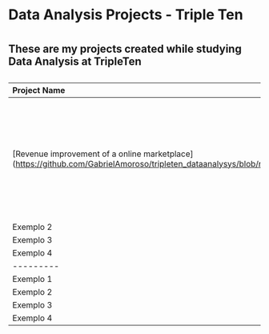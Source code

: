 # Data Analysis Projects - Triple Ten <h1> 
## These are my projects created while studying Data Analysis at TripleTen <h2>

**Project Name**   | **Description**   | **Libs Used**
:------------      | :-----------      | :--------
[Revenue improvement of a online marketplace] (https://github.com/GabrielAmoroso/tripleten_dataanalysys/blob/main/project_8_ab_test.ipynb) | Project viewing the increase of revenue in a online marketplace, analysing hypothesis, using an A/B test and scanning results | *matplotlib, numpy, statistical tests*
Exemplo 2 | R$ 8
Exemplo 3 | R$ 7
Exemplo 4 | R$ 8
--------- | ------
Exemplo 1 | R$ 10
Exemplo 2 | R$ 8
Exemplo 3 | R$ 7
Exemplo 4 | R$ 8
